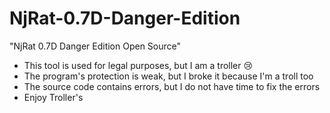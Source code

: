 # NjRat-0.7D-Danger-Edition
"NjRat 0.7D Danger Edition Open Source"
- This tool is used for legal purposes, but I am a troller 😢
- The program's protection is weak, but I broke it because I'm a troll too
- The source code contains errors, but I do not have time to fix the errors
- Enjoy Troller's
